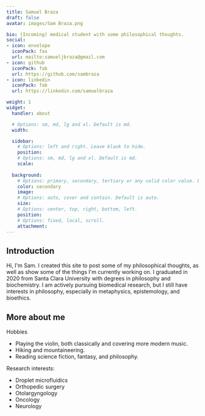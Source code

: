 ```yaml
---
title: Samuel Braza
draft: false
avatar: images/Sam Braza.png

bio: (Incoming) medical student with some philosophical thoughts.
social:
- icon: envelope
  iconPack: fas
  url: mailto:samueljbraza@gmail.com
- icon: github
  iconPack: fab
  url: https://github.com/sambraza
- icon: linkedin
  iconPack: fab
  url: https://linkedin.com/samuelbraza

weight: 1
widget:
  handler: about

  # Options: sm, md, lg and xl. Default is md.
  width:

  sidebar:
    # Options: left and right. Leave blank to hide.
    position:
    # Options: sm, md, lg and xl. Default is md.
    scale:
  
  background:
    # Options: primary, secondary, tertiary or any valid color value. Default is primary.
    color: secondary
    image:
    # Options: auto, cover and contain. Default is auto.
    size:
    # Options: center, top, right, bottom, left.
    position:
    # Options: fixed, local, scroll.
    attachment: 
---
```


## Introduction

Hi, I'm Sam. I created this site to post some of my philosophical thoughts, as well as show some of the things I'm currently working on. I graduated in 2020 from Santa Clara University with degrees in philosophy and biochemistry. I am actively pursuing biomedical research, but I still have interests in philosophy, especially in metaphysics, epistemology, and bioethics. 


## More about me  

Hobbies
- Playing the violin, both classically and covering more modern music.
- Hiking and mountaineering.
- Reading science fiction, fantasy, and philosophy.

Research interests:
- Droplet microfluidics
- Orthopedic surgery
- Otolargyngology
- Oncology
- Neurology
